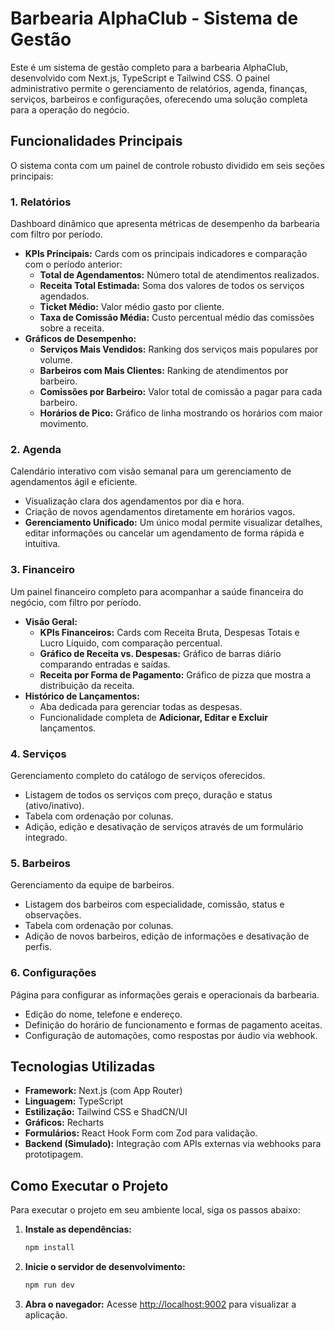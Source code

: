 # Barbearia AlphaClub - Sistema de Gestão

Este é um sistema de gestão completo para a barbearia AlphaClub, desenvolvido com Next.js, TypeScript e Tailwind CSS. O painel administrativo permite o gerenciamento de relatórios, agenda, finanças, serviços, barbeiros e configurações, oferecendo uma solução completa para a operação do negócio.

## Funcionalidades Principais

O sistema conta com um painel de controle robusto dividido em seis seções principais:

### 1. Relatórios
Dashboard dinâmico que apresenta métricas de desempenho da barbearia com filtro por período.
- **KPIs Principais:** Cards com os principais indicadores e comparação com o período anterior:
  - **Total de Agendamentos:** Número total de atendimentos realizados.
  - **Receita Total Estimada:** Soma dos valores de todos os serviços agendados.
  - **Ticket Médio:** Valor médio gasto por cliente.
  - **Taxa de Comissão Média:** Custo percentual médio das comissões sobre a receita.
- **Gráficos de Desempenho:**
  - **Serviços Mais Vendidos:** Ranking dos serviços mais populares por volume.
  - **Barbeiros com Mais Clientes:** Ranking de atendimentos por barbeiro.
  - **Comissões por Barbeiro:** Valor total de comissão a pagar para cada barbeiro.
  - **Horários de Pico:** Gráfico de linha mostrando os horários com maior movimento.

### 2. Agenda
Calendário interativo com visão semanal para um gerenciamento de agendamentos ágil e eficiente.
- Visualização clara dos agendamentos por dia e hora.
- Criação de novos agendamentos diretamente em horários vagos.
- **Gerenciamento Unificado:** Um único modal permite visualizar detalhes, editar informações ou cancelar um agendamento de forma rápida e intuitiva.

### 3. Financeiro
Um painel financeiro completo para acompanhar a saúde financeira do negócio, com filtro por período.
- **Visão Geral:**
  - **KPIs Financeiros:** Cards com Receita Bruta, Despesas Totais e Lucro Líquido, com comparação percentual.
  - **Gráfico de Receita vs. Despesas:** Gráfico de barras diário comparando entradas e saídas.
  - **Receita por Forma de Pagamento:** Gráfico de pizza que mostra a distribuição da receita.
- **Histórico de Lançamentos:**
  - Aba dedicada para gerenciar todas as despesas.
  - Funcionalidade completa de **Adicionar, Editar e Excluir** lançamentos.

### 4. Serviços
Gerenciamento completo do catálogo de serviços oferecidos.
- Listagem de todos os serviços com preço, duração e status (ativo/inativo).
- Tabela com ordenação por colunas.
- Adição, edição e desativação de serviços através de um formulário integrado.

### 5. Barbeiros
Gerenciamento da equipe de barbeiros.
- Listagem dos barbeiros com especialidade, comissão, status e observações.
- Tabela com ordenação por colunas.
- Adição de novos barbeiros, edição de informações e desativação de perfis.

### 6. Configurações
Página para configurar as informações gerais e operacionais da barbearia.
- Edição do nome, telefone e endereço.
- Definição do horário de funcionamento e formas de pagamento aceitas.
- Configuração de automações, como respostas por áudio via webhook.

## Tecnologias Utilizadas

- **Framework:** Next.js (com App Router)
- **Linguagem:** TypeScript
- **Estilização:** Tailwind CSS e ShadCN/UI
- **Gráficos:** Recharts
- **Formulários:** React Hook Form com Zod para validação.
- **Backend (Simulado):** Integração com APIs externas via webhooks para prototipagem.

## Como Executar o Projeto

Para executar o projeto em seu ambiente local, siga os passos abaixo:

1. **Instale as dependências:**
   ```bash
   npm install
   ```

2. **Inicie o servidor de desenvolvimento:**
   ```bash
   npm run dev
   ```

3. **Abra o navegador:**
   Acesse [http://localhost:9002](http://localhost:9002) para visualizar a aplicação.
